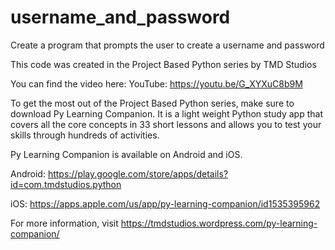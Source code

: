 # username_and_password
Create a program that prompts the user to create a username and password

This code was created in the Project Based Python series by TMD Studios

You can find the video here:
YouTube:  https://youtu.be/G_XYXuC8b9M

To get the most out of the Project Based Python series, make sure to download Py Learning Companion.  It is a light weight Python study app that covers all the core concepts in 33 short lessons and allows you to test your skills through hundreds of activities.

Py Learning Companion is available on Android and iOS.

Android:  https://play.google.com/store/apps/details?id=com.tmdstudios.python

iOS:  https://apps.apple.com/us/app/py-learning-companion/id1535395962

For more information, visit https://tmdstudios.wordpress.com/py-learning-companion/

